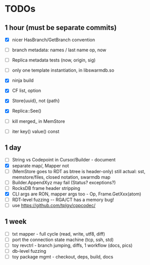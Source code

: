 # TODOs

## 1 hour (must be separate commits)

- [x] nicer HasBranch/GetBranch convention
- [ ] branch metadata: names / last name op, now

- [ ] Replica metadata tests (now, origin, sig)
- [ ] only one template instantiation, in libswarmdb.so
- [x] ninja build
- [x] CF list, option
- [x] Store{uuid}, not {path}
- [x] Replica::See()
- [ ] kill merged\_ in MemStore
- [ ] iter key() value() const

## 1 day

- [ ] String vs Codepoint in Cursor/Builder - document
- [x] separate map/,  Mapper<Store> not <Frame>
- [ ]  (MemStore goes to RDT as btree is header-only)
       still actual: sst, memstore/files, closed notation, swarmdb map
- [ ] Builder.AppendXyz may fail (Status? exceptions?)
- [ ] RocksDB frame header stripping
- [x] CLI args are RON, mapper args too - Op, Frame.GetXxx(atom)
- [ ] RDT-level fuzzing -- RGA/CT has a memory bug!
- [ ] use https://github.com/tplgy/cppcodec/

## 1 week

- [ ] txt mapper - full cycle (read, write, utf8, diff)
- [ ] port the connection state machine (tcp, ssh, std)
- [ ] toy revctrl - branch jumping, diffs, 1 workflow (docs, pics)
- [ ] db-level fuzzing
- [ ] toy package mgmt - checkout, deps, build, docs
